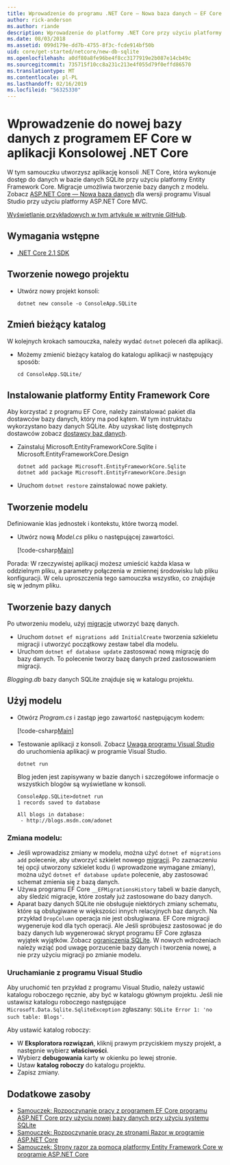 ```yaml
---
title: Wprowadzenie do programu .NET Core — Nowa baza danych — EF Core
author: rick-anderson
ms.author: riande
description: Wprowadzenie do platformy .NET Core przy użyciu platformy Entity Framework Core
ms.date: 08/03/2018
ms.assetid: 099d179e-dd7b-4755-8f3c-fcde914bf50b
uid: core/get-started/netcore/new-db-sqlite
ms.openlocfilehash: a0df80a8fe96be4f8cc3177919e2b087e14cb49c
ms.sourcegitcommit: 735715f10cc8a231c213e4f055d79f0effd86570
ms.translationtype: MT
ms.contentlocale: pl-PL
ms.lasthandoff: 02/16/2019
ms.locfileid: "56325330"
---
```

# <a name="getting-started-with-ef-core-on-net-core-console-app-with-a-new-database"></a>Wprowadzenie do nowej bazy danych z programem EF Core w aplikacji Konsolowej .NET Core

W tym samouczku utworzysz aplikację konsoli .NET Core, która wykonuje dostęp do danych w bazie danych SQLite przy użyciu platformy Entity Framework Core. Migracje umożliwia tworzenie bazy danych z modelu. Zobacz [ASP.NET Core — Nowa baza danych](xref:core/get-started/aspnetcore/new-db) dla wersji programu Visual Studio przy użyciu platformy ASP.NET Core MVC.

[Wyświetlanie przykładowych w tym artykule w witrynie GitHub](https://github.com/aspnet/EntityFramework.Docs/tree/master/samples/core/GetStarted/NetCore/ConsoleApp.SQLite).

## <a name="prerequisites"></a>Wymagania wstępne

* [.NET Core 2.1 SDK](https://www.microsoft.com/net/core)

## <a name="create-a-new-project"></a>Tworzenie nowego projektu

* Utwórz nowy projekt konsoli:

  ``` Console
  dotnet new console -o ConsoleApp.SQLite
  ```
## <a name="change-the-current-directory"></a>Zmień bieżący katalog

W kolejnych krokach samouczka, należy wydać `dotnet` poleceń dla aplikacji.

* Możemy zmienić bieżący katalog do katalogu aplikacji w następujący sposób:

  ``` Console
  cd ConsoleApp.SQLite/
  ```
## <a name="install-entity-framework-core"></a>Instalowanie platformy Entity Framework Core

Aby korzystać z programu EF Core, należy zainstalować pakiet dla dostawców bazy danych, który ma pod kątem. W tym instruktażu wykorzystano bazy danych SQLite. Aby uzyskać listę dostępnych dostawców zobacz [dostawcy baz danych](../../providers/index.md).

* Zainstaluj Microsoft.EntityFrameworkCore.Sqlite i Microsoft.EntityFrameworkCore.Design

  ```Console
  dotnet add package Microsoft.EntityFrameworkCore.Sqlite
  dotnet add package Microsoft.EntityFrameworkCore.Design
  ```

* Uruchom `dotnet restore` zainstalować nowe pakiety.

## <a name="create-the-model"></a>Tworzenie modelu

Definiowanie klas jednostek i kontekstu, które tworzą model.

* Utwórz nową *Model.cs* pliku o następującej zawartości.

  [!code-csharp[Main](../../../../samples/core/GetStarted/NetCore/ConsoleApp.SQLite/Model.cs)]

Porada: W rzeczywistej aplikacji możesz umieścić każda klasa w oddzielnym pliku, a parametry połączenia w zmiennej środowisku lub pliku konfiguracji. W celu uproszczenia tego samouczka wszystko, co znajduje się w jednym pliku.

## <a name="create-the-database"></a>Tworzenie bazy danych

Po utworzeniu modelu, użyj [migracje](xref:core/managing-schemas/migrations/index) utworzyć bazę danych.

* Uruchom `dotnet ef migrations add InitialCreate` tworzenia szkieletu migracji i utworzyć początkowy zestaw tabel dla modelu.
* Uruchom `dotnet ef database update` zastosować nową migrację do bazy danych. To polecenie tworzy bazę danych przed zastosowaniem migracji.

*Blogging.db* bazy danych SQLite znajduje się w katalogu projektu.

## <a name="use-the-model"></a>Użyj modelu

* Otwórz *Program.cs* i zastąp jego zawartość następującym kodem:

  [!code-csharp[Main](../../../../samples/core/GetStarted/NetCore/ConsoleApp.SQLite/Program.cs)]

* Testowanie aplikacji z konsoli. Zobacz [Uwaga programu Visual Studio](#vs) do uruchomienia aplikacji w programie Visual Studio.

  `dotnet run`

  Blog jeden jest zapisywany w bazie danych i szczegółowe informacje o wszystkich blogów są wyświetlane w konsoli.

  ```Console
  ConsoleApp.SQLite>dotnet run
  1 records saved to database

  All blogs in database:
   - http://blogs.msdn.com/adonet
  ```

### <a name="changing-the-model"></a>Zmiana modelu:

- Jeśli wprowadzisz zmiany w modelu, można użyć `dotnet ef migrations add` polecenie, aby utworzyć szkielet nowego [migracji](xref:core/managing-schemas/migrations/index). Po zaznaczeniu tej opcji utworzony szkielet kodu (i wprowadzone wymagane zmiany), można użyć `dotnet ef database update` polecenie, aby zastosować schemat zmienia się z bazą danych.
- Używa programu EF Core `__EFMigrationsHistory` tabeli w bazie danych, aby śledzić migracje, które zostały już zastosowane do bazy danych.
- Aparat bazy danych SQLite nie obsługuje niektórych zmiany schematu, które są obsługiwane w większości innych relacyjnych baz danych. Na przykład `DropColumn` operacja nie jest obsługiwana. EF Core migracji wygeneruje kod dla tych operacji. Ale Jeśli spróbujesz zastosować je do bazy danych lub wygenerować skrypt programu EF Core zgłasza wyjątek wyjątków. Zobacz [ograniczenia SQLite](../../providers/sqlite/limitations.md). W nowych wdrożeniach należy wziąć pod uwagę porzucenie bazy danych i tworzenia nowej, a nie przy użyciu migracji po zmianie modelu.

<a name="vs"></a>
### <a name="run-from-visual-studio"></a>Uruchamianie z programu Visual Studio

Aby uruchomić ten przykład z programu Visual Studio, należy ustawić katalogu roboczego ręcznie, aby być w katalogu głównym projektu. Jeśli nie ustawisz katalogu roboczego następujące `Microsoft.Data.Sqlite.SqliteException` zgłaszany: `SQLite Error 1: 'no such table: Blogs'`.

Aby ustawić katalog roboczy:

* W **Eksploratora rozwiązań**, kliknij prawym przyciskiem myszy projekt, a następnie wybierz **właściwości**.
* Wybierz **debugowania** karty w okienku po lewej stronie.
* Ustaw **katalog roboczy** do katalogu projektu.
* Zapisz zmiany.

## <a name="additional-resources"></a>Dodatkowe zasoby

* [Samouczek: Rozpoczynanie pracy z programem EF Core programu ASP.NET Core przy użyciu nowej bazy danych przy użyciu systemu SQLite](xref:core/get-started/aspnetcore/new-db)
* [Samouczek: Rozpoczynanie pracy ze stronami Razor w programie ASP.NET Core](https://docs.microsoft.com/aspnet/core/tutorials/razor-pages/razor-pages-start)
* [Samouczek: Strony razor za pomocą platformy Entity Framework Core w programie ASP.NET Core](https://docs.microsoft.com/aspnet/core/data/ef-rp/intro)
